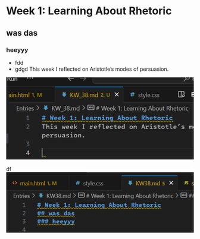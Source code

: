 # Week 1: Learning About Rhetoric
## was das
### heeyyy

* fdd
* gdgd
This week I reflected on Aristotle’s modes of persuasion.

![alt text](image.png)


df  
![alt text](image-1.png)